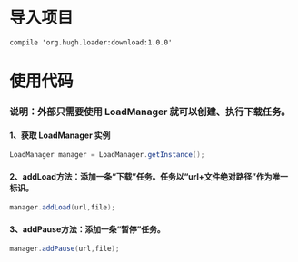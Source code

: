 # 导入项目
	compile 'org.hugh.loader:download:1.0.0'

# 使用代码
### 说明：外部只需要使用 LoadManager 就可以创建、执行下载任务。
#### 1、获取 LoadManager 实例
```java
LoadManager manager = LoadManager.getInstance();
```
#### 2、addLoad方法：添加一条“下载”任务。任务以“url+文件绝对路径”作为唯一标识。
```java
manager.addLoad(url,file);
```
#### 3、addPause方法：添加一条“暂停”任务。
```java
manager.addPause(url,file);
```
